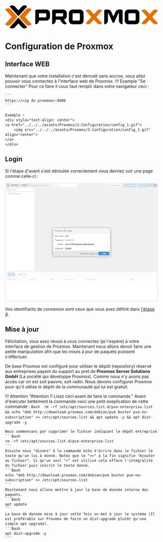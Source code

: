 ![prox_logo](../assets/Proxmox/prox_logo.png)
# Configuration de Proxmox
## Interface WEB
Maintenant que votre installation c'est déroulé sans accros, vous allez pouvoir vous connectez à l'interface web de Proxmox.
!!! Example "Se connecter"
	Pour ce faire il vous faut remplir dans votre navigateur ceci :
	
	```
	https://<ip du proxmox>:8006
	```
	
	Exemple :
	<div style="text-align: center">
	<a href="../../../assets/Proxmox/3.Configuration/config_1.gif">
		<img src="../../../assets/Proxmox/3.Configuration/config_1.gif" align="center">
	</a>
	</div>

## Login
Si l'étape d'avant s'est déroulée correctement vous devriez voir une page comme celle-ci :

<a href="../../../assets/Proxmox/3.Configuration/config_2.png">![config_2](../assets/Proxmox/3.Configuration/config_2.png)</a>

Vos identifiants de connexion sont ceux que vous avez définit dans [l'étape 4](../2.Installation/#etape-4-mot-de-passe-et-e-mail).

## Mise à jour
Félicitation, vous avez réussi à vous connectez (je l'espère) à votre interface de gestion de Proxmox. Maintenant nous allons devoir faire une petite manipulation afin que les mises à jour de paquets puissent s'éffectuer.

De base Proxmox est configuré pour utiliser le dépôt (repository) réservé aux entreprises payant du support au pret de **Proxmox Server Solutions GmbH** (La société qui développe Proxmox). Comme nous n'y avons pas accès car on est soit pauvre, soit radin. Nous devons configurer Proxmox pour qu'il utilise le dépôt de la communauté qui lui est gratuit.

!!! Attention "Attention !! Lisez ceci avant de faire la commande."
	Avant d'éxecuter bettement la commande voici une petit exeplication de cette commande : 
	```Bash 
	rm -rf /etc/apt/sources.list.d/pve-enterprise.list && echo "deb http://download.proxmox.com/debian/pve buster pve-no-subscription" >> /etc/apt/sources.list && apt update -y && apt dist-upgrade -y
	```
	
	Nous commencons par supprimer le fichier indiquant le dépôt entreprise
	```Bash
	rm -rf /etc/apt/sources.list.d/pve-enterprise.list
	```
	Ensuite nous "disons" à la commande écho d'écrire dans le fichier le texte qu'on lui à donné. Notez que le ">>" à la fin signifie "Ajouter au fichier". Si qu'un seul ">" est utilisé cela efface l'intégralité du fichier puis inscrit le texte donné.
	```Bash
	echo "deb http://download.proxmox.com/debian/pve buster pve-no-subscription" >> /etc/apt/sources.list
	```
	Maintenant nous allons mettre à jour la base de donnée interne des paquets.
	```Bash
	apt update
	```
	La base de donnée mise à jour cette fois on met à jour le système (Il est préférable sur Proxmox de faire un dist-upgrade plutôt qu'une simple apt upgrade).
	```Bash
	apt dist-upgrade -y
	```
